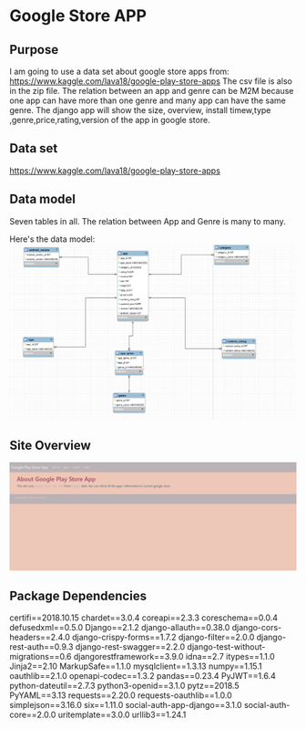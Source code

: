 # Google Store APP

## Purpose
I am going to use a data set about google store apps from:  https://www.kaggle.com/lava18/google-play-store-apps
The csv file is also in the zip file.
The relation between an app and genre can be M2M because one app can have more than one genre and many app can have the same genre.
The django app will show the size, overview, install timew,type ,genre,price,rating,version of the app in google store.
 
## Data set
https://www.kaggle.com/lava18/google-play-store-apps
## Data model
Seven tables in all.
The relation between App and Genre is many to many.

Here's the data model:
![Data Model](https://github.com/wowwh/SI664_FinalProject/blob/master/static/img/diagram.png?raw=true "Data Model")


## Site Overview
![Site Overview](https://github.com/wowwh/SI664_FinalProject/blob/master/static/img/site.png?raw=true "Site Overview")



## Package Dependencies
certifi==2018.10.15
chardet==3.0.4
coreapi==2.3.3
coreschema==0.0.4
defusedxml==0.5.0
Django==2.1.2
django-allauth==0.38.0
django-cors-headers==2.4.0
django-crispy-forms==1.7.2
django-filter==2.0.0
django-rest-auth==0.9.3
django-rest-swagger==2.2.0
django-test-without-migrations==0.6
djangorestframework==3.9.0
idna==2.7
itypes==1.1.0
Jinja2==2.10
MarkupSafe==1.1.0
mysqlclient==1.3.13
numpy==1.15.1
oauthlib==2.1.0
openapi-codec==1.3.2
pandas==0.23.4
PyJWT==1.6.4
python-dateutil==2.7.3
python3-openid==3.1.0
pytz==2018.5
PyYAML==3.13
requests==2.20.0
requests-oauthlib==1.0.0
simplejson==3.16.0
six==1.11.0
social-auth-app-django==3.1.0
social-auth-core==2.0.0
uritemplate==3.0.0
urllib3==1.24.1
